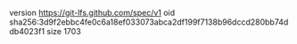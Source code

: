 version https://git-lfs.github.com/spec/v1
oid sha256:3d9f2ebbc4fe0c6a18ef033073abca2df199f7138b96dccd280bb74ddb4023f1
size 1703
